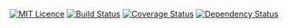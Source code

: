 [![MIT Licence](https://badges.frapsoft.com/os/mit/mit.svg?v=103)](https://opensource.org/licenses/mit-license.php)
[![Build Status](https://travis-ci.org/xprt64/code-analysis.svg?branch=master)](https://travis-ci.org/xprt64/code-analysis)
[![Coverage Status](https://coveralls.io/repos/github/xprt64/code-analysis/badge.svg?branch=master)](https://coveralls.io/github/xprt64/code-analysis?branch=master)
[![Dependency Status](https://www.versioneye.com/user/projects/58a2dc26940b230031fbaf15/badge.svg?style=flat-square)](https://www.versioneye.com/user/projects/58a2dc26940b230031fbaf15)